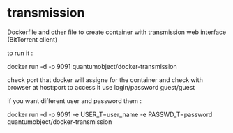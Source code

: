 transmission
============

Dockerfile and other file to create container with transmission web interface (BitTorrent client)


to run it :

docker run -d -p 9091 quantumobject/docker-transmission

check port that docker will assigne for the container and check with browser at host:port to access it use login/password guest/guest

if you want different user and password them :

docker run -d -p 9091 -e USER_T=user_name   -e PASSWD_T=password  quantumobject/docker-transmission
